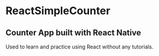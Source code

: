 # ReactSimpleCounter
 Counter App built with React Native
-----
 Used to learn and practice using React without any tutorials.